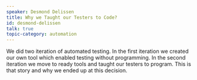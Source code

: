```yaml
---
speaker: Desmond Delissen
title: Why we Taught our Testers to Code?
id: desmond-delissen
talk: true
topic-category: automation
---
```

We did two iteration of automated testing. In the first iteration we created our own tool which enabled testing without programming.
In the second iteration we move to ready tools and taught our testers to program. This is that story and why we ended up at this decision.
